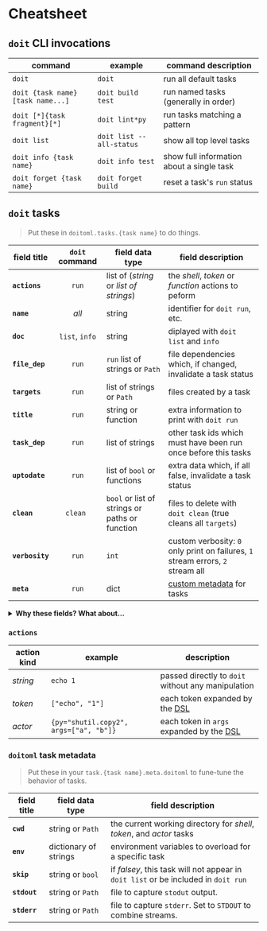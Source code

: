 # Cheatsheet

## `doit` CLI invocations

| command                           | example                  | command description                       |
| --------------------------------- | ------------------------ | ----------------------------------------- |
| `doit`                            | `doit`                   | run all default tasks                     |
| `doit {task name} [task name...]` | `doit build test`        | run named tasks (generally in order)      |
| `doit [*]{task fragment}[*]`      | `doit lint*py`           | run tasks matching a pattern              |
| `doit list`                       | `doit list --all-status` | show all top level tasks                  |
| `doit info {task name}`           | `doit info test`         | show full information about a single task |
| `doit forget {task name}`         | `doit forget build`      | reset a task's `run` status               |

## `doit` tasks

> Put these in `doitoml.tasks.{task name}` to do things.

| field title     | `doit` command | field data type                                | field description                                                               |
| --------------- | :------------: | ---------------------------------------------- | ------------------------------------------------------------------------------- |
| **`actions`**   |     `run`      | list of (_string_ or _list of strings_)        | the _shell_, _token_ or _function_ actions to peform                            |
| **`name`**      |     _all_      | string                                         | identifier for `doit run`, etc.                                                 |
| **`doc`**       | `list`, `info` | string                                         | diplayed with `doit list` and `info`                                            |
| **`file_dep`**  |     `run`      | `run` list of strings or `Path`                | file dependencies which, if changed, invalidate a task status                   |
| **`targets`**   |     `run`      | list of strings or `Path`                      | files created by a task                                                         |
| **`title`**     |     `run`      | string or function                             | extra information to print with `doit run`                                      |
| **`task_dep`**  |     `run`      | list of strings                                | other task ids which must have been run once before this tasks                  |
| **`uptodate`**  |     `run`      | list of `bool` or functions                    | extra data which, if all false, invalidate a task status                        |
| **`clean`**     |    `clean `    | `bool` or list of strings or paths or function | files to delete with `doit clean` (true cleans all `targets`)                   |
| **`verbosity`** |     `run`      | `int`                                          | custom verbosity: `0` only print on failures, `1` stream errors, `2` stream all |
| **`meta`**      |     `run`      | dict                                           | [custom metadata](#doitoml-task-metadata) for tasks                             |

<details>

<summary><b>Why these fields? What about...</b></summary>

> The [pydoit documentation](https://pydoit.org/tasks.html) provides a number of other fields: many of these only make sense in a `dodo.py`, or otherwise don't lend themselves cleanly to declarative, portable tasks.

</details>

### `actions`

| action kind | example                                | description                                          |
| ----------- | -------------------------------------- | ---------------------------------------------------- |
| _string_    | `echo 1`                               | passed directly to `doit` without any manipulation   |
| _token_     | `["echo", "1"]`                        | each token expanded by the [DSL](./dsl.md)           |
| _actor_     | `{py="shutil.copy2", args=["a", "b"]}` | each token in `args` expanded by the [DSL](./dsl.md) |

### `doitoml` task metadata

> Put these in your `task.{task name}.meta.doitoml` to fune-tune the behavior of tasks.

| field title  | field data type       | field description                                                                  |
| ------------ | --------------------- | ---------------------------------------------------------------------------------- |
| **`cwd`**    | string or `Path`      | the current working directory for _shell_, _token_, and _actor_ tasks              |
| **`env`**    | dictionary of strings | environment variables to overload for a specific task                              |
| **`skip`**   | string or `bool`      | if _falsey_, this task will not appear in `doit list` or be included in `doit run` |
| **`stdout`** | string or `Path`      | file to capture `stodut` output.                                                   |
| **`stderr`** | string or `Path`      | file to capture `stderr`. Set to `STDOUT` to combine streams.                      |
